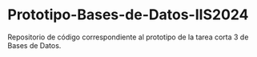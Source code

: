 # Prototipo-Bases-de-Datos-IIS2024
Repositorio de código correspondiente al prototipo de la tarea corta 3 de Bases de Datos.
